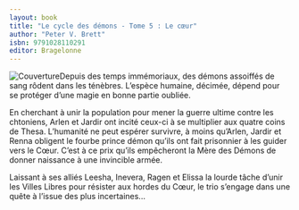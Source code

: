 ```yaml
---
layout: book
title: "Le cycle des démons - Tome 5 : Le cœur"
author: "Peter V. Brett"
isbn: 9791028110291
editor: Bragelonne
---
```


![Couverture](/img/9791028110291.jpg)Depuis des temps immémoriaux, des démons assoiffés de sang rôdent dans les ténèbres. L’espèce humaine, décimée, dépend pour se protéger d’une magie en bonne partie oubliée.

En cherchant à unir la population pour mener la guerre ultime contre les chtoniens, Arlen et Jardir ont incité ceux-ci à se multiplier aux quatre coins de Thesa. L’humanité ne peut espérer survivre, à moins qu’Arlen, Jardir et Renna obligent le fourbe prince démon qu’ils ont fait prisonnier à les guider vers le Cœur. C’est à ce prix qu’ils empêcheront la Mère des Démons de donner naissance à une invincible armée.

Laissant à ses alliés Leesha, Inevera, Ragen et Elissa la lourde tâche d’unir les Villes Libres pour résister aux hordes du Cœur, le trio s’engage dans une quête à l’issue des plus incertaines...